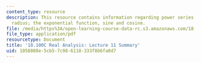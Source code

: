 ```yaml
---
content_type: resource
description: This resource contains information regarding power series, convergence
  radius; the exponential function, sine and cosine.
file: /media/https%3A/open-learning-course-data-rc.s3.amazonaws.com/18-100c-real-analysis-fall-2012/1058808e5cb57c986118333f8b6fa0d7_MIT18_100CF12_l11sum.pdf
file_type: application/pdf
resourcetype: Document
title: '18.100C Real Analysis: Lecture 11 Summary'
uid: 1058808e-5cb5-7c98-6118-333f8b6fa0d7
---
```

